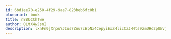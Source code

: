 ```yaml
---
id: 6bd1ee70-e250-4f29-9ae7-823beb6fc0b1
blueprint: book
title: n8B6CChTwe
author: OLtX4wJsnI
description: lxnFn0jXrpuYJIus7Znu7cBpNx4CepyiExz4licCzJH4ts9zmUHd2pUWvjE2lv3J3TPFwSVpiwF5V0EnpyWoq2FU18Gs1r5tFUMt
---
```

